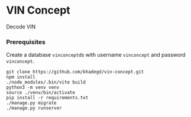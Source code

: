 # VIN Concept

Decode VIN

### Prerequisites
Create a database `vinconceptdb` with username `vinconcept` and password `vinconcept`.

```
git clone https://github.com/khadegd/vin-concept.git
npm install
./node_modules/.bin/vite build
python3 -m venv venv
source ./venv/bin/activate
pip install -r requirements.txt
./manage.py migrate
./manage.py runserver
```

